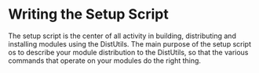 # Writing the Setup Script
The setup script is the center of all activity in building, distributing and installing modules using the DistUtils. The main purpose of the setup script os to describe your module distribution to the DistUtils, so that the various commands that operate on your modules do the right thing. 